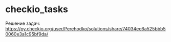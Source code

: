 # checkio_tasks
Решение задач: https://py.checkio.org/user/Perehodko/solutions/share/74034ec6a525bbb50060e3a1c95bf9da/
